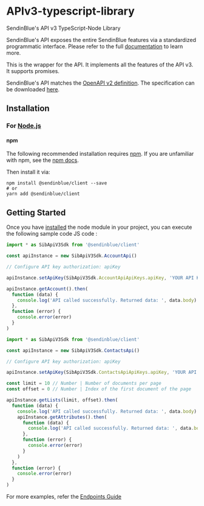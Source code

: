 # APIv3-typescript-library

SendinBlue's API v3 TypeScript-Node Library

SendinBlue's API exposes the entire SendinBlue features via a standardized programmatic interface. Please refer to the full [documentation](https://developers.sendinblue.com) to learn more.

This is the wrapper for the API. It implements all the features of the API v3. It supports promises.

SendinBlue's API matches the [OpenAPI v2 definition](https://www.openapis.org/). The specification can be downloaded [here](https://api.sendinblue.com/v3/swagger_definition.yml).

## Installation

### For [Node.js](https://nodejs.org/)

#### npm

The following recommended installation requires [npm](https://npmjs.org/). If you are unfamiliar with npm, see the [npm docs](https://npmjs.org/doc/).

Then install it via:

```shell
npm install @sendinblue/client --save
# or
yarn add @sendinblue/client
```

## Getting Started

Once you have [installed](#installation) the node module in your project, you can execute the following sample code JS code :

```javascript
import * as SibApiV3Sdk from '@sendinblue/client'

const apiInstance = new SibApiV3Sdk.AccountApi()

// Configure API key authorization: apiKey

apiInstance.setApiKey(SibApiV3Sdk.AccountApiApiKeys.apiKey, 'YOUR API KEY')

apiInstance.getAccount().then(
  function (data) {
    console.log('API called successfully. Returned data: ', data.body)
  },
  function (error) {
    console.error(error)
  }
)
```

```javascript
import * as SibApiV3Sdk from '@sendinblue/client'

const apiInstance = new SibApiV3Sdk.ContactsApi()

// Configure API key authorization: apiKey

apiInstance.setApiKey(SibApiV3Sdk.ContactsApiApiKeys.apiKey, 'YOUR API KEY')

const limit = 10 // Number | Number of documents per page
const offset = 0 // Number | Index of the first document of the page

apiInstance.getLists(limit, offset).then(
  function (data) {
    console.log('API called successfully. Returned data: ', data.body)
    apiInstance.getAttributes().then(
      function (data) {
        console.log('API called successfully. Returned data: ', data.body)
      },
      function (error) {
        console.error(error)
      }
    )
  },
  function (error) {
    console.error(error)
  }
)
```

For more examples, refer the [Endpoints Guide](https://developers.sendinblue.com/reference)
